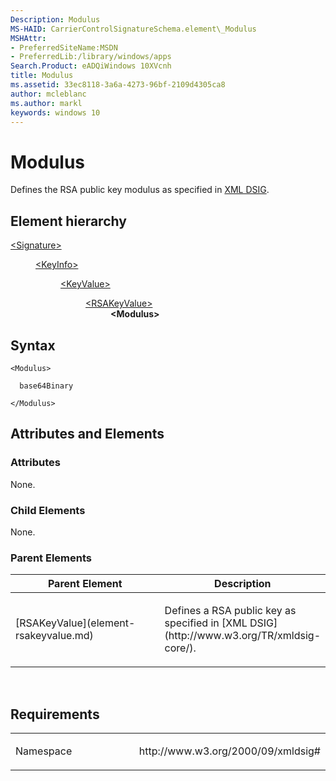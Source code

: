 ```yaml
---
Description: Modulus
MS-HAID: CarrierControlSignatureSchema.element\_Modulus
MSHAttr:
- PreferredSiteName:MSDN
- PreferredLib:/library/windows/apps
Search.Product: eADQiWindows 10XVcnh
title: Modulus
ms.assetid: 33ec8118-3a6a-4273-96bf-2109d4305ca8
author: mcleblanc
ms.author: markl
keywords: windows 10
---
```


# Modulus


Defines the RSA public key modulus as specified in [XML DSIG](http://www.w3.org/TR/xmldsig-core/).

## Element hierarchy

<dl>
<dt><a href="element-signature.md">&lt;Signature&gt;</a></dt>
<dd>
<dl>
<dt><a href="element-keyinfo.md">&lt;KeyInfo&gt;</a></dt>
<dd>
<dl>
<dt><a href="element-keyvalue.md">&lt;KeyValue&gt;</a></dt>
<dd>
<dl>
<dt><a href="element-rsakeyvalue.md">&lt;RSAKeyValue&gt;</a></dt>
<dd><b>&lt;Modulus&gt;</b></dd>
</dl>
</dd>
</dl>
</dd>
</dl>
</dd>
</dl>

## Syntax

``` syntax
<Modulus>

  base64Binary

</Modulus>
```

## Attributes and Elements


### Attributes

None.

### Child Elements

None.

### Parent Elements

<table>
<colgroup>
<col width="50%" />
<col width="50%" />
</colgroup>
<thead>
<tr class="header">
<th>Parent Element</th>
<th>Description</th>
</tr>
</thead>
<tbody>
<tr class="odd">
<td>[RSAKeyValue](element-rsakeyvalue.md)</td>
<td><p>Defines a RSA public key as specified in [XML DSIG](http://www.w3.org/TR/xmldsig-core/).</p></td>
</tr>
</tbody>
</table>

 

## Requirements

<table>
<colgroup>
<col width="50%" />
<col width="50%" />
</colgroup>
<tbody>
<tr class="odd">
<td><p>Namespace</p></td>
<td><p>http://www.w3.org/2000/09/xmldsig#</p></td>
</tr>
</tbody>
</table>

 

 



